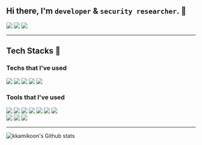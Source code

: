## Hi there, I'm `developer` & `security researcher`. 👋
<a href="https://kkamikoon.com" target="_blank"><img src="https://img.shields.io/badge/-blog%20%E2%98%95-yellow"/></a>
<a href="https://kkamikoon.tistory.com" target="_blank"><img src="https://img.shields.io/badge/-Tistory%20%F0%9F%8E%83-yellowgreen"/></a>
<a href="mailto:kkamikoon@gmail.com" target="_blank"><img src="https://img.shields.io/badge/-Mail%20%F0%9F%93%AB-orange"/></a>

--- 
## Tech Stacks 💪

### Techs that I've used

<p>
<img src="https://img.shields.io/badge/Django-092E20?style=flat-square&logo=Django&logoColor=white"/>
<img src="https://img.shields.io/badge/Flask-000000?style=flat-square&logo=Flask&logoColor=white"/>
<img src="https://img.shields.io/badge/FastAPI-009688?style=flat-square&logo=FastAPI&logoColor=white"/>
<img src="https://img.shields.io/badge/Bootstrap-7952B3?style=flat-square&logo=Bootstrap&logoColor=white"/>
<img src="https://img.shields.io/badge/Javascript-F7DF1E?style=flat-square&logo=Javascript&logoColor=black"/>
</p>

### Tools that I've used

<p>
<img src="https://img.shields.io/badge/Apache-D22128?style=flat-square&logo=Apache&logoColor=white"/>
<img src="https://img.shields.io/badge/Nginx-009639?style=flat-square&logo=Nginx&logoColor=white"/>
<img src="https://img.shields.io/badge/AWS-232F3E?style=flat-square&logo=AmazonAWS&logoColor=white"/>
<img src="https://img.shields.io/badge/Docker-2496ED?style=flat-square&logo=Docker&logoColor=black"/>
<img src="https://img.shields.io/badge/Firebase-FFCA28?style=flat-square&logo=Firebase&logoColor=black"/>
<img src="https://img.shields.io/badge/Gitlab-FCA121?style=flat-square&logo=Gitlab&logoColor=black"/>
<img src="https://img.shields.io/badge/Git-F05032?style=flat-square&logo=Git&logoColor=black"/>
<br>
<img src="https://img.shields.io/badge/Visual Studio Code-007ACC?style=flat-square&logo=VisualStudioCode&logoColor=black"/>
<img src="https://img.shields.io/badge/PyCharm-000000?style=flat-square&logo=PyCharm&logoColor=black"/>
<img src="https://img.shields.io/badge/VMware-607078?style=flat-square&logo=VMware&logoColor=black"/>
</p>

---
![kkamikoon's Github stats](https://github-readme-stats.vercel.app/api?username=kkamikoon&show_icons=true&theme=great-gatsby&hide=contribs,issues&bg_color=0d1117&title_color=c9d1d9)

<!--
**kkamikoon/kkamikoon** is a ✨ _special_ ✨ repository because its `README.md` (this file) appears on your GitHub profile.

Here are some ideas to get you started:

- 🔭 I’m currently working on ...
- 🌱 I’m currently learning ...
- 👯 I’m looking to collaborate on ...
- 🤔 I’m looking for help with ...
- 💬 Ask me about ...
- 📫 How to reach me: ...
- 😄 Pronouns: ...
- ⚡ Fun fact: ...
-->
